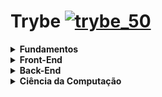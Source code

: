 # Trybe [![trybe_50](https://user-images.githubusercontent.com/48166556/111015178-4e73cb80-8386-11eb-8513-331461ef8448.png)](https://www.betrybe.com)

<details>
  <summary>
    <b> Fundamentos </b>
   </summary>
  
- [2.1](exercices/2.1)

</details>


<details>
  <summary>
    <b> Front-End </b>
   </summary>

</details>


<details>
  <summary>
    <b> Back-End </b>
   </summary>

</details>


<details>
  <summary>
    <b> Ciência da Computação </b>
   </summary>

</details>

